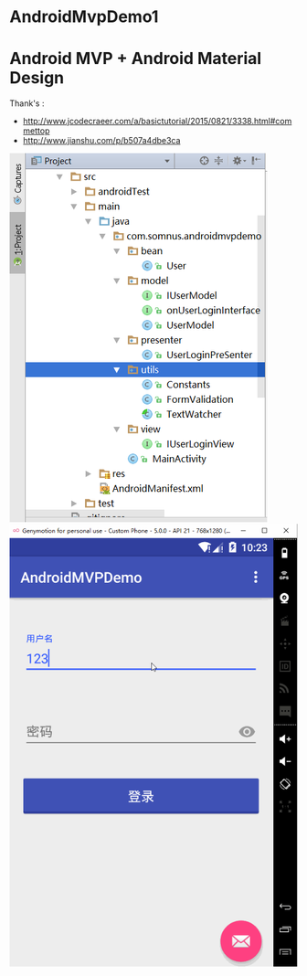 # AndroidMvpDemo1


#                           Android MVP + Android Material Design


Thank's :

  * http://www.jcodecraeer.com/a/basictutorial/2015/0821/3338.html#commettop
  * http://www.jianshu.com/p/b507a4dbe3ca


![](https://github.com/SomnusWu/AndroidMvpDemo1/blob/master/pro_img.png) 
![](https://github.com/SomnusWu/AndroidMvpDemo1/blob/master/bgservice.gif)  
